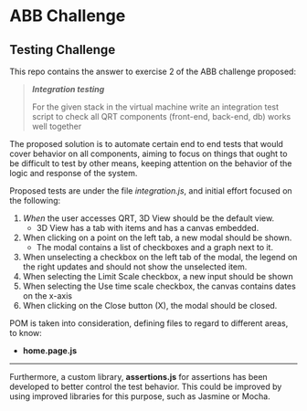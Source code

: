 # ABB Challenge
## Testing Challenge 

This repo contains the answer to exercise 2 of the ABB challenge proposed:

>_**Integration testing**_
>
>For the given stack in the virtual machine write an integration test script to check all QRT components (front-end, back-end, db) works well together

The proposed solution is to automate certain end to end tests that would cover behavior on all components, aiming to focus on things that ought to be difficult to test by other means, keeping attention on the behavior of the logic and response of the system.

Proposed tests are under the file *integration.js*, and initial effort focused on the following:

1. _When_ the user accesses QRT, 3D View should be the default view.
    * 3D View has a tab with items and has a canvas embedded.
2. When clicking on a point on the left tab, a new modal should be shown.
    * The modal contains a list of checkboxes and a graph next to it.
3. When unselecting a checkbox on the left tab of the modal, the legend on the right updates and should not show the unselected item.
4. When selecting the Limit Scale checkbox, a new input should be shown
5. When selecting the Use time scale checkbox, the canvas contains dates on the x-axis
6. When clicking on the Close button (X), the modal should be closed.

POM is taken into consideration, defining files to regard to different areas, to know:
* **home.page.js**

---

Furthermore, a custom library, **assertions.js** for assertions has been developed to better control the test behavior. 
This could be improved by using improved libraries for this purpose, such as Jasmine or Mocha.


